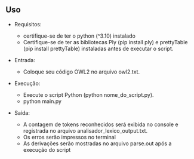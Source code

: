 ## Uso

- Requisitos: 
    - certifique-se de ter o python (^3.10) instalado
    - Certifique-se de ter as bibliotecas Ply (pip install ply) e prettyTable (pip install prettyTable) instaladas  antes de executar o script.

- Entrada: 
    - Coloque seu código OWL2 no arquivo owl2.txt.

- Execução: 
    - Execute o script Python (python nome_do_script.py).
    - python main.py
    
- Saída: 
    - A contagem de tokens reconhecidos será exibida no console e registrada no arquivo analisador_lexico_output.txt.
    - Os erros serão impressos no terminal
    - As derivações serão mostradas no arquivo parse.out após a execução do script
